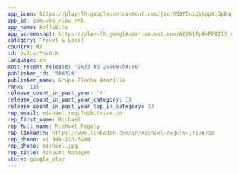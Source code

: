 ```yaml
---
app_icon: https://play-lh.googleusercontent.com/jzctRSQPDniqVkpp0iQpDag39RW3AI8jAt8r6nkINtdQq-IyE7P8tDl3484e1Sh_cLY
app_id: com.web_view_rnb
app_name: Roll&Bits
app_screenshot: https://play-lh.googleusercontent.com/6EZ61FpHkPFU2IJ_ddR_-fZizITX2w_NFuyHqvRmgZ3JWc_FEKEBE1ASJqsB-S8Dce09
category: Travel & Local
country: MX
id: zvJLvzYhzO-N
language: en
most_recent_release: '2023-09-26T00:00:00'
publisher_id: '566326'
publisher_name: Grupo Flecha Amarilla
rank: '115'
release_count_in_past_year: '4'
release_count_in_past_year_category: 18
release_count_in_past_year_top_in_category: 33
rep_email: michael.roguly@bitrise.io
rep_first_name: Michael
rep_full_name: Michael Roguly
rep_linkedin: https://www.linkedin.com/in/michael-roguly-77376710
rep_phone: +1 949-233-3404
rep_photo: michael.jpg
rep_title: Account Manager
store: google_play
---
```

